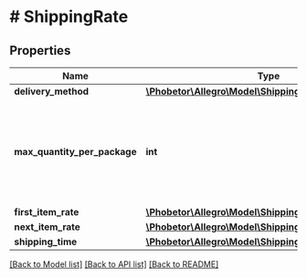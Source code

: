 # # ShippingRate

## Properties

Name | Type | Description | Notes
------------ | ------------- | ------------- | -------------
**delivery_method** | [**\Phobetor\Allegro\Model\ShippingRateDeliveryMethod**](ShippingRateDeliveryMethod.md) |  |
**max_quantity_per_package** | **int** | Maximum quantity per package for the given delivery method. Minimum value is 1. |
**first_item_rate** | [**\Phobetor\Allegro\Model\ShippingRateFirstItemRate**](ShippingRateFirstItemRate.md) |  |
**next_item_rate** | [**\Phobetor\Allegro\Model\ShippingRateNextItemRate**](ShippingRateNextItemRate.md) |  |
**shipping_time** | [**\Phobetor\Allegro\Model\ShippingRateShippingTime**](ShippingRateShippingTime.md) |  | [optional]

[[Back to Model list]](../../README.md#models) [[Back to API list]](../../README.md#endpoints) [[Back to README]](../../README.md)
